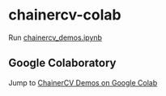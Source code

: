 # chainercv-colab

Run [chainercv_demos.ipynb](./chainercv_demos.ipynb)

## Google Colaboratory

Jump to [ChainerCV Demos on Google Colab](https://colab.research.google.com/github/knorth55/chainercv-colab/blob/master/chainercv_demos.ipynb)

